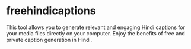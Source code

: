# freehindicaptions
This tool allows you to generate relevant and engaging Hindi captions for your media files directly on your computer. Enjoy the benefits of free and private caption generation in Hindi.
